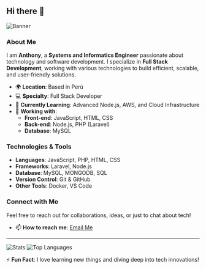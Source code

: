 ## Hi there 👋

![Banner](https://capsule-render.vercel.app/api?type=waving&height=300&color=gradient&text=Welcome%20to%20my%20profile)

### About Me

I am **Anthony**, a **Systems and Informatics Engineer** passionate about technology and software development. I specialize in **Full Stack Development**, working with various technologies to build efficient, scalable, and user-friendly solutions.

- 🌍 **Location**: Based in Perú
- 💻 **Specialty**: Full Stack Developer
- 🌱 **Currently Learning**: Advanced Node.js, AWS, and Cloud Infrastructure
- 🔭 **Working with**:  
  - **Front-end**: JavaScript, HTML, CSS  
  - **Back-end**: Node.js, PHP (Laravel)  
  - **Database**: MySQL  

### Technologies & Tools

- **Languages**: JavaScript, PHP, HTML, CSS
- **Frameworks**: Laravel, Node.js
- **Database**: MySQL, MONGODB, SQL 
- **Version Control**: Git & GitHub
- **Other Tools**: Docker, VS Code

### Connect with Me

Feel free to reach out for collaborations, ideas, or just to chat about tech!

- 📫 **How to reach me**: [Email Me](mailto:thonyrivera9@gmail.com)

---

![Stats](https://github-readme-stats.vercel.app/api?username=AnthonyRS7000&show_icons=true&theme=radical)
![Top Languages](https://github-readme-stats.vercel.app/api/top-langs/?username=AnthonyRS7000&layout=compact&theme=radical)

⚡ **Fun Fact**: I love learning new things and diving deep into tech innovations!
